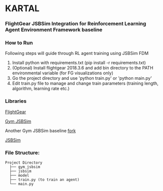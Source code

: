 # KARTAL

### FlightGear JSBSim Integration for Reinforcement Learning Agent Environment Framework baseline

### How to Run

Following steps will guide through RL agent training using JSBSim FDM

1. Install python with requirements.txt (pip install -r requirements.txt)
2. (Optional) Install flightgear 2018.3.6 and add bin directory to the PATH environmental variable (for FG visualizations only)
3. Go the project directory and use 'python train.py' or 'python main.py'
4. Edit train.py file to manage and change train parameters (training length, algorithm, learning rate etc.)

### Libraries

[FlightGear](https://www.flightgear.org)

[Gym JSBSim](https://github.com/Gor-Ren/gym-jsbsim)

Another Gym JSBSim baseline [fork](https://github.com/jrjbertram/jsbsim_rl)

[JSBSim](https://github.com/JSBSim-Team/jsbsim)


### File Structure:

```
Project Directory
  ├── gym_jsbsim
  ├── jsbsim
  ├── model
  ├── train.py (to train an agent)
  └── main.py
```
